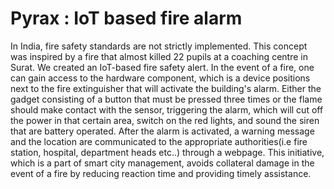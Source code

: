 # Pyrax : IoT based fire alarm

In India, fire safety standards are not strictly implemented. This concept was inspired by a fire that almost killed 22 pupils at a coaching centre in Surat. We created an IoT-based fire safety alert. In the event of a fire, one can gain access to the hardware component, which is a device positions next to the fire extinguisher that will activate the building's alarm. Either the gadget consisting of a button that must be pressed three times or the flame should make contact with the sensor, triggering the alarm, which will cut off the power in that certain area, switch on the red lights, and sound the siren that are battery operated. After the alarm is activated, a warning message and the location are communicated to the appropriate authorities(i.e fire station, hospital, department heads etc..) through a webpage. This initiative, which is a part of smart city management, avoids collateral damage in the event of a fire by reducing reaction time and providing timely assistance.
